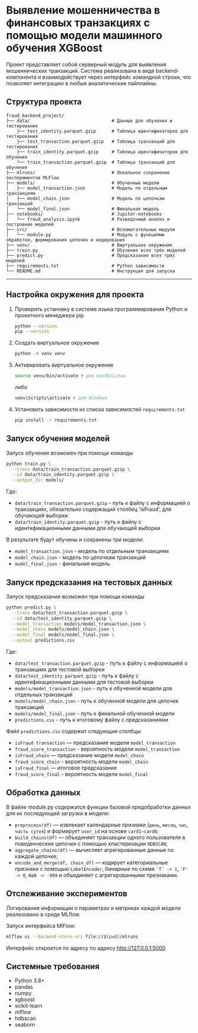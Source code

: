 
# Выявление мошенничества в финансовых транзакциях с помощью модели машинного обучения XGBoost

 Проект представляет собой серверный модуль для выявления мошеннических транзакций. Система реализована в виде backend-компонента и взаимодействует через интерфейс командной строки, что позволяет интеграцию в любые аналитические пайплайны.

## Структура проекта

```
fraud_backend_project/
├── data/                               # Данные для обучения и тестирования
    ├── test_identity.parquet.gzip      # Таблица идентификаторов для тестирования
    ├── test_transaction.parquet.gzip   # Таблица транзакций для тестирования
    ├── train_identity.parquet.gzip     # Таблица идентификаторов для обучения
    └── train_transaction.parquet.gzip  # Таблица транзакций для обучения 
├── mlruns/                             # Локальное сохранение экспериментов MLFlow   
├── models/                             # Обученные модели
│   ├── model_transaction.json          # Модель по отдельным транзакциям
│   ├── model_chain.json                # Модель по цепочкам транзакций
│   └── model_final.json                # Финальная модель
├── notebooks/                          # Jupiter-notebooks
│   └── fraud_analysis.ipynb            # Разведочный анализ и построение моделей
├── src/                                # Вспомогательные модули
│   └── module.py                       # Модуль с функциями обработки, формирования цепочек и кодирования
├── venv/                               # Виртуальное окружение
├── train.py                            # Обучение всех трёх моделей
├── predict.py                          # Предсказание всех трёх моделей
├── requirements.txt                    # Python зависимости
└── README.md                           # Инструкция для запуска
```

---

## Настройка окружения для проекта


1. Проверить установку в системе языка программирования Python и проектного менеджера pip
    ```bash
    python --version
    pip --version
    ```

2. Создать виртуальное окружение

    ```bash
    python -m venv venv
    ```

3. Активировать виртуальное окружение

    ```bash
    source venv/bin/activate # для macOS/Linux
    ```

    либо

    ```bash
    venv\Scripts\activate # для Windows
    ```

4. Установить зависимости из списка зависимостей `requirements.txt`

    ```bash
    pip install -r requirements.txt
    ```


## Запуск обучения моделей

Запуск обучения возможен при помощи команды

```bash
python train.py \
  --trans data/train_transaction.parquet.gzip \
  --id data/train_identity.parquet.gzip \
  --output_dir models/
```

Где:
-  `data/train_transaction.parquet.gzip` - путь к файлу с информацией о транзакциях, обязательно содержащий столбец 'isFraud', для обучающей выборки
-  `data/train_identity.parquet.gzip` - путь к файлу с идентификационными данными для обучающей выборки

В результате будут обучены и сохранены три модели:
- `model_transaction.json` - модель по отдельным транзакциям
- `model_chain.json` - модель по цепочкам транзакций
- `model_final.json` - финальная модель

## Запуск предсказания на тестовых данных

Запуск предсказания возможен при помощи команды

```bash
python predict.py \
  --trans data/test_transaction.parquet.gzip \
  --id data/test_identity.parquet.gzip \
  --model_transaction models/model_transaction.json \
  --model_chain models/model_chain.json \
  --model_final models/model_final.json \
  --output predictions.csv
```
Где:
- `data/test_transaction.parquet.gzip` - путь к файлу с информацией о транзакциях для тестовой выборки
- `data/test_identity.parquet.gzip` - путь к файлу с идентификационными данными для тестовой выборки
- `models/model_transaction.json` - путь к обученной модели для отдельных транзакций
- `models/model_chain.json` - путь к обученной модели для цепочек транзакций
- `models/model_final.json` - путь к финальной обученной модели
- `predictions.csv` - путь к итоговому файлу с предсказаниями

Файл `predictions.csv` содержит следующие столбцы:
- `isFraud_transaction` — предсказание модели `model_transaction`
- `fraud_score_transaction` - вероятность модели `model_transaction`
- `isFraud_chain` — предсказание модели `model_chain`
- `fraud_score_chain` - вероятность модели `model_chain`
- `isFraud_final` — итоговое предсказание
- `fraud_score_final` - вероятность модели `model_final`

## Обработка данных

В файле module.py содержатся функции базовой предобработки данных для их последующей загрузки в модели:

- `preprocess(df)` — извлекает календарные признаки (`день`, `месяц`, `час`, `часть суток`) и формирует `user_id` на основе `card1–card6`;
- `build_chains(df)` — объединяет транзакции одного пользователя в поведенческие цепочки с помощью кластеризации `HDBSCAN`;
- `aggregate_chains(df)` — вычисляет агрегированные данные по каждой цепочке;
- `encode_and_merge(df, chain_df)` — кодирует категориальные признаки с помощью `LabelEncoder`, бинарные по схеме `'T' -> 1`, `'F' -> 0`, `NaN -> -999` и объединяет с агрегированными признаками.


## Отслеживание экспериментов

Логирование информации о параметрах и метриках каждой модели реализовано в среде MLflow. 

Запуск интерфейса MlFlow:

```bash
mlflow ui --backend-store-uri file://$(pwd)/mlruns
```

Интерфейс откроется по адресу по адресу http://127.0.0.1:5000

## Системные требования

- Python 3.8+
- pandas
- numpy
- xgboost
- scikit-learn
- mlflow
- hdbscan
- seaborn
